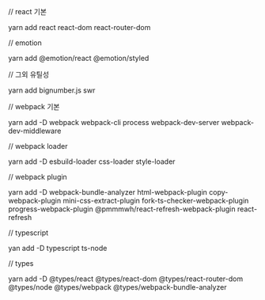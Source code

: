 // react 기본

yarn add react react-dom react-router-dom

// emotion

yarn add @emotion/react @emotion/styled

// 그외 유틸성

yarn add bignumber.js swr

// webpack 기본

yarn add -D webpack webpack-cli process webpack-dev-server webpack-dev-middleware

// webpack loader

yarn add -D esbuild-loader css-loader style-loader

// webpack plugin

yarn add -D webpack-bundle-analyzer html-webpack-plugin copy-webpack-plugin mini-css-extract-plugin fork-ts-checker-webpack-plugin progress-webpack-plugin @pmmmwh/react-refresh-webpack-plugin  react-refresh

// typescript

yan add -D typescript ts-node

// types

yarn add -D @types/react @types/react-dom @types/react-router-dom @types/node @types/webpack @types/webpack-bundle-analyzer

